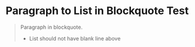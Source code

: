 # Paragraph to List in Blockquote Test
> Paragraph in blockquote.
>
> - List should not have blank line above
